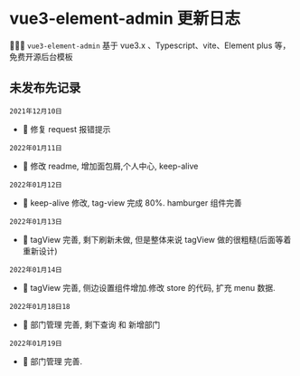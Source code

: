 <!--
 * @Author: jack-pearson
 * @Date: 2021-12-10 16:33:42
 * @LastEditTime: 2022-01-19 11:23:41
 * @LastEditors: jack-pearson
 * @FilePath: /vue3-element-admin/CHANGELOG.md
 * @Description:  https://github.com/jack-pearson/vue3-element-admin
-->

# vue3-element-admin 更新日志

🎉🎉🔥 `vue3-element-admin` 基于 vue3.x 、Typescript、vite、Element plus 等，免费开源后台模板

## 未发布先记录

`2021年12月10日`

- 🐞 修复 request 报错提示

`2022年01月11日`

- 🐞 修改 readme, 增加面包屑,个人中心, keep-alive

`2022年01月12日`

- 🐞 keep-alive 修改, tag-view 完成 80%. hamburger 组件完善

`2022年01月13日`

- 🐞 tagView 完善, 剩下刷新未做, 但是整体来说 tagView 做的很粗糙(后面等着重新设计)

`2022年01月14日`

- 🐞 tagView 完善, 侧边设置组件增加.修改 store 的代码, 扩充 menu 数据.

`2022年01月18日18`

- 🐞 部门管理 完善, 剩下查询 和 新增部门

`2022年01月19日`

- 🐞 部门管理 完善.
